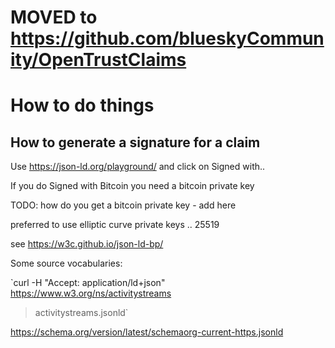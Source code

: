 
# MOVED to https://github.com/blueskyCommunity/OpenTrustClaims


# How to do things


## How to generate a signature for a claim

Use https://json-ld.org/playground/ and click on Signed with..

If you do Signed with Bitcoin you need a bitcoin private key

TODO: how do you get a bitcoin private key - add here

preferred to use elliptic curve private keys .. 25519

see https://w3c.github.io/json-ld-bp/

Some source vocabularies:

`curl -H "Accept: application/ld+json" https://www.w3.org/ns/activitystreams
 > activitystreams.jsonld`

https://schema.org/version/latest/schemaorg-current-https.jsonld
